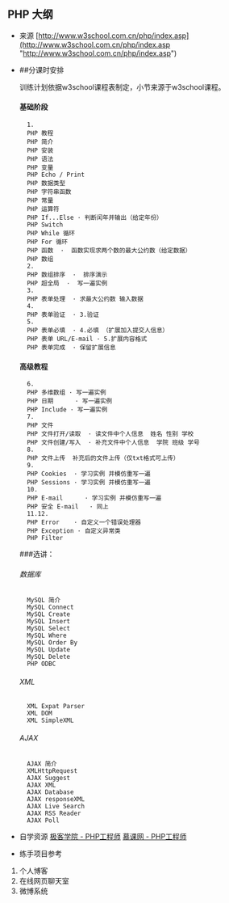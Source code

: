 ## PHP 大纲
- 来源 
[http://www.w3school.com.cn/php/index.asp](http://www.w3school.com.cn/php/index.asp "http://www.w3school.com.cn/php/index.asp")

- ##分课时安排

  训练计划依据w3school课程表制定，小节来源于w3school课程。
  #### 基础阶段
		1.
		PHP 教程
		PHP 简介
		PHP 安装
		PHP 语法
		PHP 变量
		PHP Echo / Print
		PHP 数据类型
		PHP 字符串函数
		PHP 常量
		PHP 运算符
		PHP If...Else · 判断闰年并输出（给定年份） 
		PHP Switch
		PHP While 循环 
		PHP For 循环 
		PHP 函数  ·  函数实现求两个数的最大公约数（给定数据）
		PHP 数组  
		2.
		PHP 数组排序  ·  排序演示
		PHP 超全局  ·  写一遍实例
		3.
		PHP 表单处理  · 求最大公约数 输入数据
		4.
		PHP 表单验证  · 3.验证
		5.
		PHP 表单必填  · 4.必填 （扩展加入提交人信息）
		PHP 表单 URL/E-mail · 5.扩展内容格式
		PHP 表单完成  · 保留扩展信息
  #### 高级教程
		6.
		PHP 多维数组 · 写一遍实例
		PHP 日期		· 写一遍实例
		PHP Include	· 写一遍实例
		7.
		PHP 文件  
		PHP 文件打开/读取  · 读文件中个人信息  姓名 性别 学校
		PHP 文件创建/写入  · 补充文件中个人信息  学院 班级 学号
		8.
		PHP 文件上传  补充后的文件上传（仅txt格式可上传）
		9.
		PHP Cookies  · 学习实例 并模仿重写一遍
		PHP Sessions · 学习实例 并模仿重写一遍
		10.	
		PHP E-mail		· 学习实例 并模仿重写一遍
		PHP 安全 E-mail	· 同上 
		11.12.
		PHP Error    · 自定义一个错误处理器
		PHP Exception · 自定义异常类
		PHP Filter
  ###选讲：
  ###### 数据库 
		MySQL 简介
		MySQL Connect
		MySQL Create
		MySQL Insert
		MySQL Select
		MySQL Where
		MySQL Order By
		MySQL Update
		MySQL Delete
		PHP ODBC
  ###### XML 
		XML Expat Parser
		XML DOM
		XML SimpleXML
  ###### AJAX
		AJAX 简介
		XMLHttpRequest
		AJAX Suggest
		AJAX XML
		AJAX Database
		AJAX responseXML
		AJAX Live Search
		AJAX RSS Reader
		AJAX Poll

- 自学资源
[极客学院 - PHP工程师]("http://ke.jikexueyuan.com/zhiye/php/")
[慕课网 - PHP工程师]("http://www.imooc.com/course/programdetail/pid/34")

- 练手项目参考
1. 个人博客
2. 在线网页聊天室
3. 微博系统
